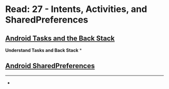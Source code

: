 # Read: 27 - Intents, Activities, and SharedPreferences

## [Android Tasks and the Back Stack](https://developer.android.com/guide/components/activities/tasks-and-back-stack)
**Understand Tasks and Back Stack**
  * 

## [Android SharedPreferences](https://developer.android.com/training/data-storage/shared-preferences)
****
  * 